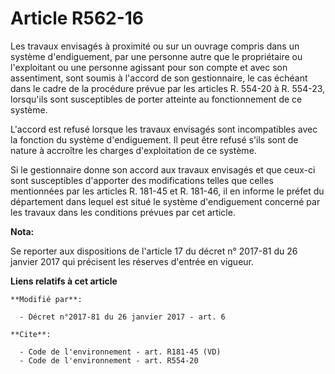# Article R562-16

Les travaux envisagés à proximité ou sur un ouvrage compris dans un système d'endiguement, par une personne autre que le
propriétaire ou l'exploitant ou une personne agissant pour son compte et avec son assentiment, sont soumis à l'accord de son
gestionnaire, le cas échéant dans le cadre de la procédure prévue par les articles R. 554-20 à R. 554-23, lorsqu'ils sont
susceptibles de porter atteinte au fonctionnement de ce système. 

L'accord est refusé lorsque les travaux envisagés sont incompatibles avec la fonction du système d'endiguement. Il peut être
refusé s'ils sont de nature à accroître les charges d'exploitation de ce système. 

Si le gestionnaire donne son accord aux travaux envisagés et que ceux-ci sont susceptibles d'apporter des modifications
telles que celles mentionnées par les articles R. 181-45 et R. 181-46, il en informe le préfet du département dans lequel est
situé le système d'endiguement concerné par les travaux dans les conditions prévues par cet article.

**Nota:**

Se reporter aux dispositions de l'article 17 du décret n° 2017-81 du 26 janvier 2017 qui précisent les réserves d'entrée en
vigueur.

**Liens relatifs à cet article**

	**Modifié par**:

	  - Décret n°2017-81 du 26 janvier 2017 - art. 6

	**Cite**:

	  - Code de l'environnement - art. R181-45 (VD)
	  - Code de l'environnement - art. R554-20
